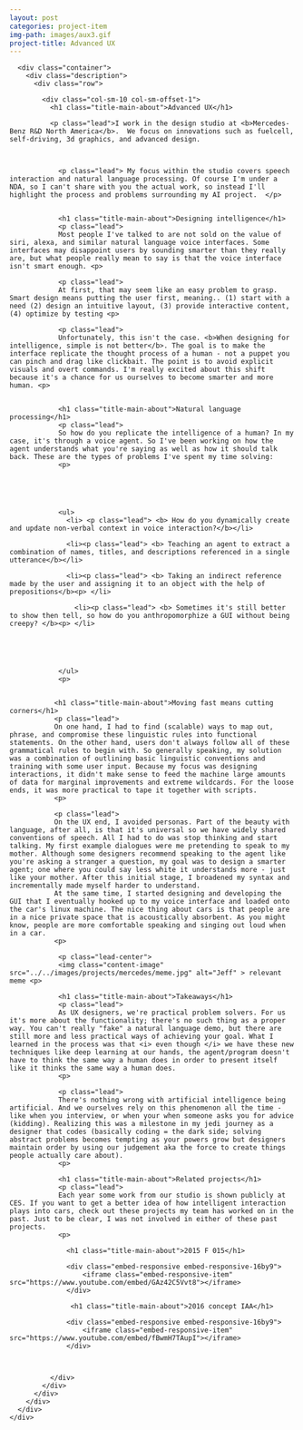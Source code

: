 ```yaml
---
layout: post
categories: project-item
img-path: images/aux3.gif
project-title: Advanced UX
---
```



<div class="container">
  <div class="description"> 
    <div class="row">


      <div class="container">
        <div class="description"> 
          <div class="row">

            <div class="col-sm-10 col-sm-offset-1">
              <h1 class="title-main-about">Advanced UX</h1>

              <p class="lead">I work in the design studio at <b>Mercedes-Benz R&D North America</b>.  We focus on innovations such as fuelcell, self-driving, 3d graphics, and advanced design.



                <p class="lead"> My focus within the studio covers speech interaction and natural language processing. Of course I'm under a NDA, so I can't share with you the actual work, so instead I'll highlight the process and problems surrounding my AI project.  </p>


                <h1 class="title-main-about">Designing intelligence</h1>
                <p class="lead">
                Most people I've talked to are not sold on the value of siri, alexa, and similar natural language voice interfaces. Some interfaces may disappoint users by sounding smarter than they really are, but what people really mean to say is that the voice interface isn't smart enough. <p>

                <p class="lead">
                At first, that may seem like an easy problem to grasp. Smart design means putting the user first, meaning.. (1) start with a need (2) design an intuitive layout, (3) provide interactive content, (4) optimize by testing <p>

                <p class="lead">
                Unfortunately, this isn't the case. <b>When designing for intelligence, simple is not better</b>. The goal is to make the interface replicate the thought process of a human - not a puppet you can pinch and drag like clickbait. The point is to avoid explicit visuals and overt commands. I'm really excited about this shift because it's a chance for us ourselves to become smarter and more human. <p>

                
                <h1 class="title-main-about">Natural language processing</h1>
                <p class="lead">
                So how do you replicate the intelligence of a human? In my case, it's through a voice agent. So I've been working on how the agent understands what you're saying as well as how it should talk back. These are the types of problems I've spent my time solving:
                <p>

                
               


                <ul>
                  <li> <p class="lead"> <b> How do you dynamically create and update non-verbal context in voice interaction?</b></li>

                  <li><p class="lead"> <b> Teaching an agent to extract a combination of names, titles, and descriptions referenced in a single utterance</b></li>

                  <li><p class="lead"> <b> Taking an indirect reference made by the user and assigning it to an object with the help of prepositions</b><p> </li>

                    <li><p class="lead"> <b> Sometimes it's still better to show then tell, so how do you anthropomorphize a GUI without being creepy? </b><p> </li> 





                </ul>
                <p>


               <h1 class="title-main-about">Moving fast means cutting corners</h1>
               <p class="lead">   
               On one hand, I had to find (scalable) ways to map out, phrase, and compromise these linguistic rules into functional statements. On the other hand, users don't always follow all of these grammatical rules to begin with. So generally speaking, my solution was a combination of outlining basic linguistic conventions and training with some user input. Because my focus was designing interactions, it didn't make sense to feed the machine large amounts of data for marginal improvements and extreme wildcards. For the loose ends, it was more practical to tape it together with scripts.
               <p>

               <p class="lead"> 
               On the UX end, I avoided personas. Part of the beauty with language, after all, is that it's universal so we have widely shared conventions of speech. All I had to do was stop thinking and start talking. My first example dialogues were me pretending to speak to my mother. Although some designers recommend speaking to the agent like you're asking a stranger a question, my goal was to design a smarter agent; one where you could say less white it understands more - just like your mother. After this initial stage, I broadened my syntax and incrementally made myself harder to understand. 
               At the same time, I started designing and developing the GUI that I eventually hooked up to my voice interface and loaded onto the car's linux machine. The nice thing about cars is that people are in a nice private space that is acoustically absorbent. As you might know, people are more comfortable speaking and singing out loud when in a car. 
               <p>

                <p class="lead-center"> 
                <img class="content-image"  src="../../images/projects/mercedes/meme.jpg" alt="Jeff" > relevant meme <p>

                <h1 class="title-main-about">Takeaways</h1>
                <p class="lead">
                As UX designers, we're practical problem solvers. For us it's more about the functionality; there's no such thing as a proper way. You can't really "fake" a natural language demo, but there are still more and less practical ways of achieving your goal. What I learned in the process was that <i> even though </i> we have these new techniques like deep learning at our hands, the agent/program doesn't have to think the same way a human does in order to present itself like it thinks the same way a human does.
                <p>

                <p class="lead">
                There's nothing wrong with artificial intelligence being artificial. And we ourselves rely on this phenomenon all the time - like when you interview, or when your when someone asks you for advice (kidding). Realizing this was a milestone in my jedi journey as a designer that codes (basically coding = the dark side; solving abstract problems becomes tempting as your powers grow but designers maintain order by using our judgement aka the force to create things people actually care about).
                <p> 

                <h1 class="title-main-about">Related projects</h1>
                <p class="lead">
                Each year some work from our studio is shown publicly at CES. If you want to get a better idea of how intelligent interaction plays into cars, check out these projects my team has worked on in the past. Just to be clear, I was not involved in either of these past projects.
                <p>

                  <h1 class="title-main-about">2015 F 015</h1>
                  
                  <div class="embed-responsive embed-responsive-16by9">
                      <iframe class="embed-responsive-item" src="https://www.youtube.com/embed/GAz42C5Vvt8"></iframe>
                  </div>

                   <h1 class="title-main-about">2016 concept IAA</h1>
                 
                  <div class="embed-responsive embed-responsive-16by9">
                      <iframe class="embed-responsive-item" src="https://www.youtube.com/embed/fBwmH7TAupI"></iframe>
                  </div>


           
              </div>
            </div>
          </div>
        </div>
      </div>
    </div>
  </div>
</div>